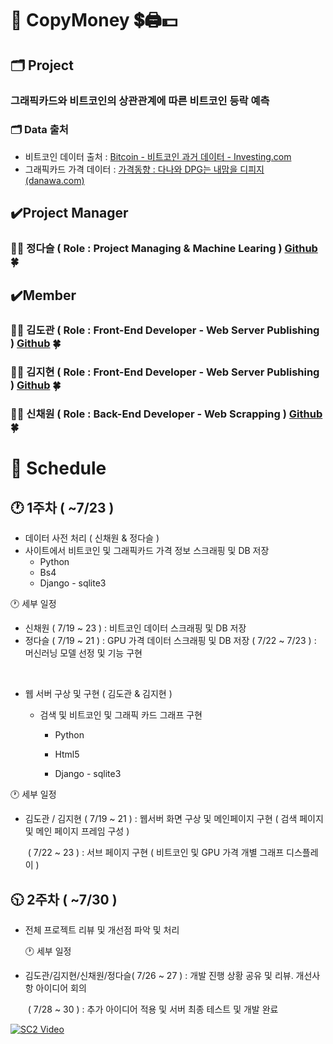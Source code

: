 



# 	📢 CopyMoney 💲🖨️💵



## 🗂️ Project 

### 그래픽카드와 비트코인의 상관관계에 따른 비트코인 등락 예측

###  🗂️ Data 출처

-	비트코인 데이터 출처 : [Bitcoin - 비트코인 과거 데이터 - Investing.com](https://kr.investing.com/crypto/bitcoin/historical-data)
-	그래픽카드 가격 데이터 :  [가격동향 : 다나와 DPG는 내맘을 디피지 (danawa.com)](https://dpg.danawa.com/news/list?boardSeq=294)




## 		✔️Project Manager

###							👨‍💼 정다슬 ( Role : Project Managing & Machine Learing )		<a href="https://github.com/Ethan-Jeong">Github</a> 🍀

##  		✔️Member

### 						👨‍💼 김도관 ( Role : Front-End Developer - Web Server Publishing )	<a href="https://github.com/power3247">Github</a> 🍀 

### 						👩‍💼 김지현 ( Role : Front-End Developer - Web Server Publishing )  <a href="https://github.com/fonslucens">Github</a> 🍀


### 						👩‍💼 신채원 ( Role : Back-End Developer - Web Scrapping )  <a href="https://github.com/kaya1436">Github</a> 🍀



# 📅 Schedule

##		🕐 1주차 ( ~7/23 )

   - 데이터 사전 처리 ( 신채원 & 정다슬 )
   - 사이트에서 비트코인 및 그래픽카드 가격 정보 스크래핑 및 DB 저장
        -	Python
        -	Bs4
        -	Django - sqlite3




🕐 세부 일정

   - 신채원 ( 7/19 ~ 23 ) : 비트코인 데이터 스크래핑 및 DB 저장
   - 정다슬 ( 7/19 ~ 21 ) : GPU 가격 데이터 스크래핑 및 DB 저장
         		    ( 7/22 ~ 7/23 ) : 머신러닝 모델 선정 및 기능 구현

​     

   - 웹 서버 구상 및 구현 ( 김도관 & 김지현 )

        - 검색 및 비트코인 및 그래픽 카드 그래프  구현

             - Python
             
             - Html5
             
             - Django - sqlite3
             
               

🕐 세부 일정

   - 김도관 / 김지현 ( 7/19 ~ 21 ) : 웹서버 화면 구상 및 메인페이지 구현 ( 검색 페이지 및 메인 페이지 프레임 구성 )

     ​							( 7/22 ~ 23 ) : 서브 페이지 구현 ( 비트코인 및 GPU 가격 개별 그래프 디스플레이 )

     

## 		🕥 2주차 ( ~7/30 ) 

- 전체 프로젝트 리뷰 및 개선점 파악 및 처리



  🕐 세부 일정

* 김도관/김지현/신채원/정다슬( 7/26 ~ 27 )  : 개발 진행 상황 공유 및 리뷰. 개선사항 아이디어 회의

  ​												  ( 7/28 ~ 30 )  : 추가 아이디어 적용 및 서버 최종 테스트 및 개발 완료



[![SC2 Video](https://img.youtube.com/vi/-DZ54JTkWiA/0.jpg)](https://www.youtube.com/watch?v=-DZ54JTkWiA)

